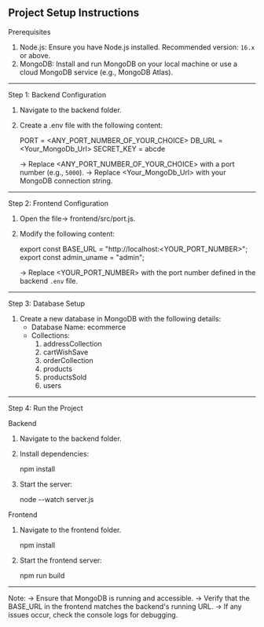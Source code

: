 
Project Setup Instructions
---
 Prerequisites
1. Node.js: Ensure you have Node.js installed. Recommended version: `16.x` or above.
2. MongoDB: Install and run MongoDB on your local machine or use a cloud MongoDB service (e.g., MongoDB Atlas).


---
 Step 1: Backend Configuration
1. Navigate to the backend folder.
2. Create a .env file with the following content:
  
   PORT = <ANY_PORT_NUMBER_OF_YOUR_CHOICE>
   DB_URL = <Your_MongoDb_Url>
   SECRET_KEY = abcde
  
   -> Replace <ANY_PORT_NUMBER_OF_YOUR_CHOICE> with a port number (e.g., `5000`).
   -> Replace <Your_MongoDb_Url> with your MongoDB connection string.


---
Step 2: Frontend Configuration
1. Open the file-> frontend/src/port.js.
2. Modify the following content:
   
   export const BASE_URL = "http://localhost:<YOUR_PORT_NUMBER>";
   export const admin_uname = "admin";
  
   -> Replace <YOUR_PORT_NUMBER> with the port number defined in the backend `.env` file.

----
 Step 3: Database Setup
1. Create a new database in MongoDB with the following details:
   - Database Name: ecommerce
   - Collections:
     1. addressCollection
     2. cartWishSave
     3. orderCollection
     4. products
     5. productsSold
     6. users

---

 Step 4: Run the Project

 Backend
1. Navigate to the backend folder.
2. Install dependencies:
  
   npm install
   
3. Start the server:
  
   node --watch server.js
  

 Frontend
1. Navigate to the frontend folder.

   npm install
 
3. Start the frontend server:
  
   npm run build
  

---

 Note:
-> Ensure that MongoDB is running and accessible.
-> Verify that the BASE_URL in the frontend matches the backend's running URL.
-> If any issues occur, check the console logs for debugging.

